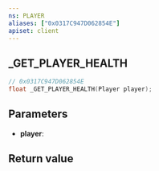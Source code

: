 ```yaml
---
ns: PLAYER
aliases: ["0x0317C947D062854E"]
apiset: client
---
```

## _GET_PLAYER_HEALTH

```c
// 0x0317C947D062854E
float _GET_PLAYER_HEALTH(Player player);
```


## Parameters
* **player**:

## Return value